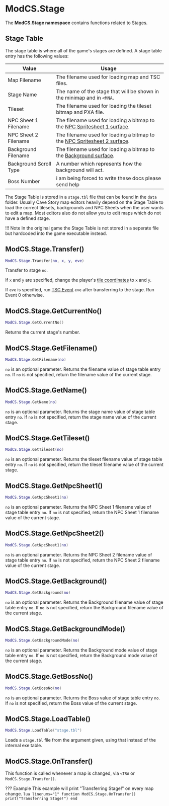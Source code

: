# ModCS.Stage

The **ModCS.Stage namespace** contains functions related to Stages.

## Stage Table

The stage table is where all of the game's stages are defined. A stage table entry has the following values:

| Value                  | Usage                                                        |
| ---------------------- | ------------------------------------------------------------ |
| Map Filename           | The filename used for loading map and TSC files.             |
| Stage Name             | The name of the stage that will be shown in the minimap and in `<MNA`. |
| Tileset                | The filename used for loading the tileset bitmap and PXA file. |
| NPC Sheet 1 Filename   | The filename used for loading a bitmap to the [NPC Spritesheet 1 surface](/api/drawing/surface/#surface-id-table). |
| NPC Sheet 2 Filename   | The filename used for loading a bitmap to the [NPC Spritesheet 2 surface](/api/drawing/surface/#surface-id-table). |
| Background Filename    | The filename used for loading a bitmap to the [Background surface](/api/drawing/surface/#surface-id-table). |
| Background Scroll Type | A number which represents how the background will act.       |
| Boss Number            | i am being forced to write these docs please send help       |

The Stage Table is stored in a `stage.tbl` file that can be found in the `data` folder. Usually Cave Story map editors heavily depend on the Stage Table to load the correct tilesets, backgrounds and NPC Sheets when the user wants to edit a map. Most editors also do not allow you to edit maps which do not have a defined stage.

!!! Note
    In the original game the Stage Table is not stored in a seperate file but hardcoded into the game executable instead.

## ModCS.Stage.Transfer()

```lua
ModCS.Stage.Transfer(no, x, y, eve)
```

Transfer to stage `no`.

If `x` and `y` are specified, change the player's [tile coordinates](/api/map/#tile-unit) to `x` and `y`.

If `eve` is specified, run [TSC Event](/api/tsc/#events) `eve` after transferring to the stage. Run Event 0 otherwise.

## ModCS.Stage.GetCurrentNo()

```lua
ModCS.Stage.GetCurrentNo()
```

Returns the current stage's number.

## ModCS.Stage.GetFilename()

```lua
ModCS.Stage.GetFilename(no)
```

`no` is an optional parameter. Returns the filename value of stage table entry `no`. If `no` is not specified, return the filename value of the current stage.

## ModCS.Stage.GetName()

```lua
ModCS.Stage.GetName(no)
```

`no` is an optional parameter. Returns the stage name value of stage table entry `no`. If `no` is not specified, return the stage name value of the current stage.

## ModCS.Stage.GetTileset()

```lua
ModCS.Stage.GetTileset(no)
```

`no` is an optional parameter. Returns the tileset filename value of stage table entry `no`. If `no` is not specified, return the tileset filename value of the current stage.

## ModCS.Stage.GetNpcSheet1()

```lua
ModCS.Stage.GetNpcSheet1(no)
```

`no` is an optional parameter. Returns the NPC Sheet 1 filename value of stage table entry `no`. If `no` is not specified, return the NPC Sheet 1 filename value of the current stage.

## ModCS.Stage.GetNpcSheet2()

```lua
ModCS.Stage.GetNpcSheet1(no)
```

`no` is an optional parameter. Returns the NPC Sheet 2 filename value of stage table entry `no`. If `no` is not specified, return the NPC Sheet 2 filename value of the current stage.

## ModCS.Stage.GetBackground()

```lua
ModCS.Stage.GetBackground(no)
```

`no` is an optional parameter. Returns the Background filename value of stage table entry `no`. If `no` is not specified, return the Background filename value of the current stage.

## ModCS.Stage.GetBackgroundMode()

```lua
ModCS.Stage.GetBackgroundMode(no)
```

`no` is an optional parameter. Returns the Background mode value of stage table entry `no`. If `no` is not specified, return the Background mode value of the current stage.

## ModCS.Stage.GetBossNo()

```lua
ModCS.Stage.GetBossNo(no)
```

`no` is an optional parameter. Returns the Boss value of stage table entry `no`. If `no` is not specified, return the Boss value of the current stage.

## ModCS.Stage.LoadTable()

```lua
ModCS.Stage.LoadTable("stage.tbl")
```

Loads a `stage.tbl` file from the argument given, using that instead of the internal exe table.

## ModCS.Stage.OnTransfer()

This function is called whenever a map is changed, via `<TRA` or `ModCS.Stage.Transfer()`.

??? Example
	This example will print "Transferring Stage!" on every map change.
	```lua linenums="1"
	function ModCS.Stage.OnTransfer()
		print("Transferring Stage!")
	end
	```